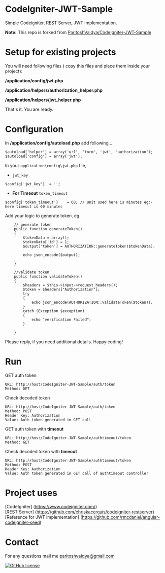 # CodeIgniter-JWT-Sample

Simple Codeigniter, REST Server, JWT implementation.


**Note:** This repo is forked from [ParitoshVaidya/CodeIgniter-JWT-Sample](https://github.com/ParitoshVaidya/CodeIgniter-JWT-Sample)


Setup for existing projects
=====


You will need following files ( copy this files and place them inside your project):

**/application/config/jwt.php** 

**/application/helpers/authorization_helper.php**

**/application/helpers/jwt_helper.php**



That's it. You are ready. 

Configuration
=====

In **/application/config/autoload.php** add following...
```
$autoload['helper'] = array('url', 'form', 'jwt', "authorization");
$autoload['config'] = array('jwt');
```

In your `application\config\jwt.php` file,

* `jwt_key` 

```
$config['jwt_key']	= '';
```

* **For Timeout** `token_timeout` 

```
$config['token_timeout']	= 60; // unit used here is minutes eg:- here timeout is 60 minutes
```


Add your logic to generate token, eg.

```
    // generate token
    public function generateToken()
    {
        $tokenData = array();
        $tokenData['id'] = 1;
        $output['token'] = AUTHORIZATION::generateToken($tokenData);

        echo json_encode($output);

    }

    //validate token
    public function validateToken()
    {
        $headers = $this->input->request_headers();
        $token = $headers["Authorization"];
        try
        {
            echo json_encode(AUTHORIZATION::validateToken($token));
        }
        catch (Exception $exception)
        {
            echo "verification Failed";
        }

    }
```

Please reply, if you need additional details. Happy coding!


Run
=====

GET auth token

    URL: http://host/CodeIgniter-JWT-Sample/auth/token
    Method: GET

Check decoded token

    URL: http://host/CodeIgniter-JWT-Sample/auth/token
    Method: POST
    Header Key: Authorization
    Value: Auth token generated in GET call
    
GET auth token with **timeout**

    URL: http://host/CodeIgniter-JWT-Sample/authtimeout/token
    Method: GET

Check decoded token with **timeout**

    URL: http://host/CodeIgniter-JWT-Sample/authtimeout/token
    Method: POST
    Header Key: Authorization
    Value: Auth token generated in GET call of authtimeout controller

Project uses 
=======
[CodeIgniter] (https://www.codeigniter.com/)  
[REST Server] (https://github.com/chriskacerguis/codeigniter-restserver)  
[Reference for JWT implementation] (https://github.com/rmcdaniel/angular-codeigniter-seed)

Contact
=====
For any questions mail me paritoshvaidya@gmail.com
  
  
[![GitHub license](https://img.shields.io/badge/license-MIT-blue.svg?style=flat-square)](https://github.com/ParitoshVaidya/CodeIgniter-JWT-Sample/blob/master/license.txt)
